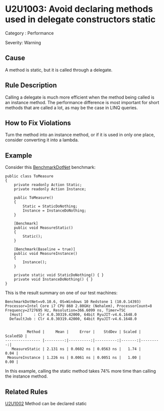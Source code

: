 # U2U1003: Avoid declaring methods used in delegate constructors static

Category : Performance

Severity: Warning

## Cause

A method is static, but it is called through a delegate.

## Rule Description

Calling a delegate is much more efficient when the method being called is an instance method. The performance difference is 
most important for short methods that are called a lot, as may be the case in LINQ queries.

## How to Fix Violations

Turn the method into an instance method, or if it is used in only one place, consider converting it into a lambda.

## Example

Consider this [BenchmarkDotNet](http://benchmarkdotnet.org/) benchmark:

    public class ToMeasure
    {
        private readonly Action Static;
        private readonly Action Instance;

        public ToMeasure()
        {
            Static = StaticDoNothing;
            Instance = InstanceDoNothing;
        }

        [Benchmark]
        public void MeasureStatic()
        {
            Static();
        }

        [Benchmark(Baseline = true)]
        public void MeasureInstance()
        {
            Instance();
        }

        private static void StaticDoNothing() { }
        private void InstanceDoNothing() { }
    }

This is the result summary on one of our test machines:

    BenchmarkDotNet=v0.10.6, OS=Windows 10 Redstone 1 (10.0.14393)
    Processor=Intel Core i7 CPU 860 2.80GHz (Nehalem), ProcessorCount=8
    Frequency=2727695 Hz, Resolution=366.6099 ns, Timer=TSC
      [Host]     : Clr 4.0.30319.42000, 64bit RyuJIT-v4.6.1648.0
      DefaultJob : Clr 4.0.30319.42000, 64bit RyuJIT-v4.6.1648.0
    
    
              Method |     Mean |     Error |    StdDev | Scaled | ScaledSD |
    ---------------- |---------:|----------:|----------:|-------:|---------:|
       MeasureStatic | 2.131 ns | 0.0602 ns | 0.0563 ns |   1.74 |     0.04 |
     MeasureInstance | 1.226 ns | 0.0061 ns | 0.0051 ns |   1.00 |     0.00 |

In this example, calling the static method takes 74% more time than calling the instance method.

## Related Rules

[U2U1002](U2U1002.md) Method can be declared static  
